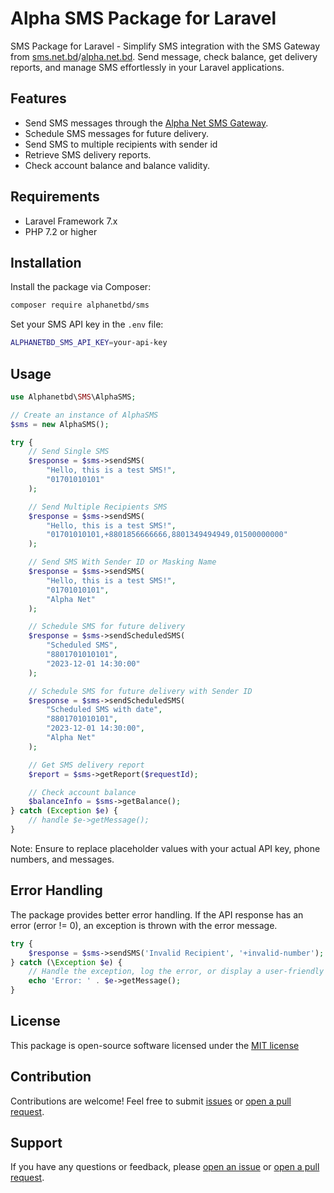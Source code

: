 # Alpha SMS Package for Laravel

SMS Package for Laravel - Simplify SMS integration with the SMS Gateway from [sms.net.bd](https://www.sms.net.bd/api)/[alpha.net.bd](https://alpha.net.bd/SMS/API/). Send message, check balance, get delivery reports, and manage SMS effortlessly in your Laravel applications.

## Features

- Send SMS messages through the [Alpha Net SMS Gateway](https://www.sms.net.bd).
- Schedule SMS messages for future delivery.
- Send SMS to multiple recipients with sender id
- Retrieve SMS delivery reports.
- Check account balance and balance validity.

## Requirements

- Laravel Framework 7.x
- PHP 7.2 or higher

## Installation

Install the package via Composer:

```bash
composer require alphanetbd/sms
```

Set your SMS API key in the `.env` file:

```bash
ALPHANETBD_SMS_API_KEY=your-api-key
```

## Usage

```php
use Alphanetbd\SMS\AlphaSMS;

// Create an instance of AlphaSMS
$sms = new AlphaSMS();

try {
    // Send Single SMS
    $response = $sms->sendSMS(
        "Hello, this is a test SMS!",
        "01701010101"
    );

    // Send Multiple Recipients SMS
    $response = $sms->sendSMS(
        "Hello, this is a test SMS!",
        "01701010101,+8801856666666,8801349494949,01500000000"
    );

    // Send SMS With Sender ID or Masking Name
    $response = $sms->sendSMS(
        "Hello, this is a test SMS!",
        "01701010101",
        "Alpha Net"
    );

    // Schedule SMS for future delivery
    $response = $sms->sendScheduledSMS(
        "Scheduled SMS",
        "8801701010101",
        "2023-12-01 14:30:00"
    );

    // Schedule SMS for future delivery with Sender ID
    $response = $sms->sendScheduledSMS(
        "Scheduled SMS with date",
        "8801701010101",
        "2023-12-01 14:30:00",
        "Alpha Net"
    );

    // Get SMS delivery report
    $report = $sms->getReport($requestId);

    // Check account balance
    $balanceInfo = $sms->getBalance();
} catch (Exception $e) {
    // handle $e->getMessage();
}
```

Note: Ensure to replace placeholder values with your actual API key, phone numbers, and messages.

## Error Handling

The package provides better error handling. If the API response has an error (error != 0), an exception is thrown with the error message.

```php
try {
    $response = $sms->sendSMS('Invalid Recipient', '+invalid-number');
} catch (\Exception $e) {
    // Handle the exception, log the error, or display a user-friendly message.
    echo 'Error: ' . $e->getMessage();
}
```

## License

This package is open-source software licensed under the [MIT license](LICENSE.md)

## Contribution

Contributions are welcome! Feel free to submit [issues](https://github.com/alphanetbd/alpha-sms-laravel/issues) or [open a pull request](https://github.com/alphanetbd/alpha-sms-laravel/pulls).

## Support

If you have any questions or feedback, please [open an issue](https://github.com/alphanetbd/alpha-sms-laravel/issues) or [open a pull request](https://github.com/alphanetbd/alpha-sms-laravel/pulls).
